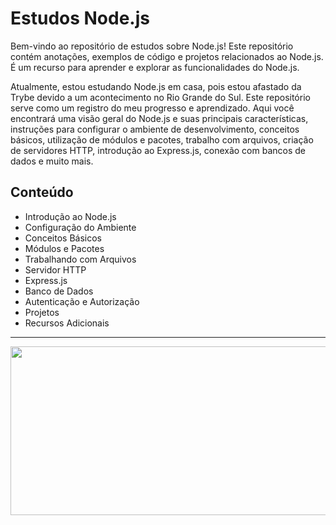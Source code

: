 # Estudos Node.js

Bem-vindo ao repositório de estudos sobre Node.js! Este repositório contém anotações, exemplos de código e projetos relacionados ao Node.js. É um recurso para aprender e explorar as funcionalidades do Node.js.

Atualmente, estou estudando Node.js em casa, pois estou afastado da Trybe devido a um acontecimento no Rio Grande do Sul. Este repositório serve como um registro do meu progresso e aprendizado. Aqui você encontrará uma visão geral do Node.js e suas principais características, instruções para configurar o ambiente de desenvolvimento, conceitos básicos, utilização de módulos e pacotes, trabalho com arquivos, criação de servidores HTTP, introdução ao Express.js, conexão com bancos de dados e muito mais. 

## Conteúdo

- Introdução ao Node.js
- Configuração do Ambiente
- Conceitos Básicos
- Módulos e Pacotes
- Trabalhando com Arquivos
- Servidor HTTP
- Express.js
- Banco de Dados
- Autenticação e Autorização
- Projetos
- Recursos Adicionais
  
---

<div align="center">
  <img src="https://i.pinimg.com/originals/bc/09/8b/bc098b5fa6a0185a718a673445319644.gif" width="800" height="270"">
</div>
